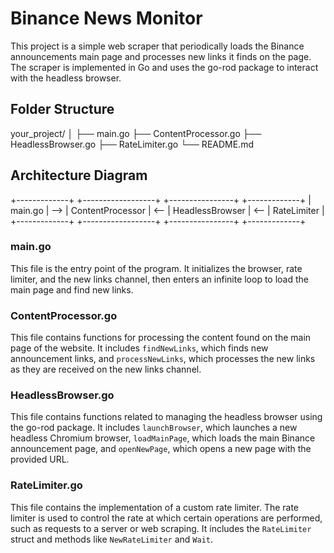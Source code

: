 # Binance News Monitor

This project is a simple web scraper that periodically loads the Binance
announcements main page and processes new links it finds on the page. The
scraper is implemented in Go and uses the go-rod package to interact with the
headless browser.

## Folder Structure

your_project/
│
├── main.go
├── ContentProcessor.go
├── HeadlessBrowser.go
├── RateLimiter.go
└── README.md

## Architecture Diagram

+-------------+     +------------------+     +----------------+     +-------------+
|   main.go   | --> | ContentProcessor | <-- | HeadlessBrowser | <-- | RateLimiter |
+-------------+     +------------------+     +----------------+     +-------------+

### main.go
This file is the entry point of the program. It initializes the browser, rate
limiter, and the new links channel, then enters an infinite loop to load the
main page and find new links.

### ContentProcessor.go
This file contains functions for processing the content found on the main page
of the website. It includes `findNewLinks`, which finds new announcement links,
and `processNewLinks`, which processes the new links as they are received on the
new links channel.

### HeadlessBrowser.go
This file contains functions related to managing the headless browser using the
go-rod package. It includes `launchBrowser`, which launches a new headless
Chromium browser, `loadMainPage`, which loads the main Binance announcement
page, and `openNewPage`, which opens a new page with the provided URL.

### RateLimiter.go
This file contains the implementation of a custom rate limiter. The rate limiter
is used to control the rate at which certain operations are performed, such as
requests to a server or web scraping. It includes the `RateLimiter` struct and
methods like `NewRateLimiter` and `Wait`.
